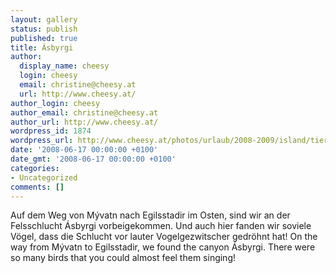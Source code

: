 ```yaml
---
layout: gallery
status: publish
published: true
title: Ásbyrgi
author:
  display_name: cheesy
  login: cheesy
  email: christine@cheesy.at
  url: http://www.cheesy.at/
author_login: cheesy
author_email: christine@cheesy.at
author_url: http://www.cheesy.at/
wordpress_id: 1874
wordpress_url: http://www.cheesy.at/photos/urlaub/2008-2009/island/tierwelt-islands/asbyrgi/
date: '2008-06-17 00:00:00 +0100'
date_gmt: '2008-06-17 00:00:00 +0100'
categories:
- Uncategorized
comments: []
---
```

<!--:de-->Auf dem Weg von Mývatn nach Egilsstadir im Osten, sind wir an der Felsschlucht Ásbyrgi vorbeigekommen. Und auch hier fanden wir soviele Vögel, dass die Schlucht vor lauter Vogelgezwitscher gedröhnt hat!
<!--:--><!--:en-->On the way from Mývatn to Egilsstadir, we found the canyon Ásbyrgi. There were so many birds that you could almost feel them singing!
<!--:-->
